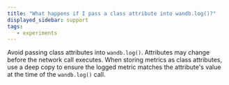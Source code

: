 ```yaml
---
title: "What happens if I pass a class attribute into wandb.log()?"
displayed_sidebar: support
tags:
   - experiments
---
```

Avoid passing class attributes into `wandb.log()`. Attributes may change before the network call executes. When storing metrics as class attributes, use a deep copy to ensure the logged metric matches the attribute's value at the time of the `wandb.log()` call.